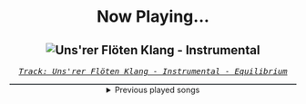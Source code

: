 <div align="center"> 
<h1>Now Playing...</h1>

![Uns'rer Flöten Klang - Instrumental](https://i.scdn.co/image/ab67616d00001e0251add6af71f6cd0d3063d272)
--
_<samp><a href="https://open.spotify.com/track/7nzTcshd45caqlpltXS0nS">Track: Uns'rer Flöten Klang - Instrumental - Equilibrium</a></samp>_

<div style="border: 1px #4B5054 solid"></div>
<details>
  <summary>
    Previous played songs
  </summary>
  <table>
    <thead>
      <tr>
        <th>
          Artist
        </th>
        <th>
          Song
        </th>
        <th>
          Link
        </th>
      </tr>
    </thead>
    <tbody>
      <tr><td>Equilibrium</td><td>Uns'rer Flöten Klang - Instrumental</td><td><a href="https://open.spotify.com/track/7nzTcshd45caqlpltXS0nS">https://open.spotify.com/track/7nzTcshd45caqlpltXS0nS</a></td></tr><tr><td>Equilibrium</td><td>Karawane - Instrumental</td><td><a href="https://open.spotify.com/track/5yKl6htCelyLPq0Fbkmrmj">https://open.spotify.com/track/5yKl6htCelyLPq0Fbkmrmj</a></td></tr><tr><td>Equilibrium</td><td>Freiflug - Instrumental</td><td><a href="https://open.spotify.com/track/2yqXlGBsrTKH8yNFVfizLb">https://open.spotify.com/track/2yqXlGBsrTKH8yNFVfizLb</a></td></tr><tr><td>Equilibrium</td><td>Wirtshaus Gaudi - Instrumental</td><td><a href="https://open.spotify.com/track/1XS4Ez10P3wHFQIUj40nfk">https://open.spotify.com/track/1XS4Ez10P3wHFQIUj40nfk</a></td></tr><tr><td>Equilibrium</td><td>Heavy Chill</td><td><a href="https://open.spotify.com/track/5yDzZsh5gG3pwHXyAvWDnj">https://open.spotify.com/track/5yDzZsh5gG3pwHXyAvWDnj</a></td></tr><tr><td>Equilibrium</td><td>Heavy Chill - Instrumental</td><td><a href="https://open.spotify.com/track/2WanD2uoGVpBP8J2Gp08eP">https://open.spotify.com/track/2WanD2uoGVpBP8J2Gp08eP</a></td></tr><tr><td>Equilibrium</td><td>Apokalypse</td><td><a href="https://open.spotify.com/track/4c58TMnVsKjaPS0sidBo9e">https://open.spotify.com/track/4c58TMnVsKjaPS0sidBo9e</a></td></tr><tr><td>Equilibrium</td><td>Aufbruch - Bonus</td><td><a href="https://open.spotify.com/track/5Tn6w8i54aQknT2yPMMNSt">https://open.spotify.com/track/5Tn6w8i54aQknT2yPMMNSt</a></td></tr><tr><td>Equilibrium</td><td>Was lange währt</td><td><a href="https://open.spotify.com/track/0BLJ22TD65Hps0qQyQQO4V">https://open.spotify.com/track/0BLJ22TD65Hps0qQyQQO4V</a></td></tr><tr><td>Equilibrium</td><td>Ankunft</td><td><a href="https://open.spotify.com/track/0xG2BQ6eyxYack9QmRFLJk">https://open.spotify.com/track/0xG2BQ6eyxYack9QmRFLJk</a></td></tr><tr><td>Equilibrium</td><td>Was lange währt - Instrumental</td><td><a href="https://open.spotify.com/track/7y7v9K8sIqumnROmdsJg4W">https://open.spotify.com/track/7y7v9K8sIqumnROmdsJg4W</a></td></tr><tr><td>Equilibrium</td><td>Freiflug</td><td><a href="https://open.spotify.com/track/1WhD0cy7YbtvsDjBgeQXhT">https://open.spotify.com/track/1WhD0cy7YbtvsDjBgeQXhT</a></td></tr><tr><td>Equilibrium</td><td>Uns'rer Flöten Klang</td><td><a href="https://open.spotify.com/track/2AcmYzKOPfqwvLVb0PNJ8Q">https://open.spotify.com/track/2AcmYzKOPfqwvLVb0PNJ8Q</a></td></tr><tr><td>DEATHPHONK</td><td>METAL BRAZILIAN PHONK</td><td><a href="https://open.spotify.com/track/4HN5D24toedkL5wuP7l8s0">https://open.spotify.com/track/4HN5D24toedkL5wuP7l8s0</a></td></tr><tr><td>Equilibrium</td><td>Karawane</td><td><a href="https://open.spotify.com/track/3HqQ3BwteS9uK2X7Dl08Eo">https://open.spotify.com/track/3HqQ3BwteS9uK2X7Dl08Eo</a></td></tr><tr><td>DEATHPHONK</td><td>METAL BRAZILIAN PHONK</td><td><a href="https://open.spotify.com/track/4HN5D24toedkL5wuP7l8s0">https://open.spotify.com/track/4HN5D24toedkL5wuP7l8s0</a></td></tr><tr><td>DEATHPHONK</td><td>METAL BRAZILIAN PHONK</td><td><a href="https://open.spotify.com/track/4HN5D24toedkL5wuP7l8s0">https://open.spotify.com/track/4HN5D24toedkL5wuP7l8s0</a></td></tr><tr><td>DEATHPHONK</td><td>METAL BRAZILIAN PHONK</td><td><a href="https://open.spotify.com/track/4HN5D24toedkL5wuP7l8s0">https://open.spotify.com/track/4HN5D24toedkL5wuP7l8s0</a></td></tr><tr><td>DEATHPHONK</td><td>METAL BRAZILIAN PHONK</td><td><a href="https://open.spotify.com/track/4HN5D24toedkL5wuP7l8s0">https://open.spotify.com/track/4HN5D24toedkL5wuP7l8s0</a></td></tr><tr><td>DEATHPHONK</td><td>METAL BRAZILIAN PHONK</td><td><a href="https://open.spotify.com/track/4HN5D24toedkL5wuP7l8s0">https://open.spotify.com/track/4HN5D24toedkL5wuP7l8s0</a></td></tr>
    </tbody>
  </table>
</details>

</div>

